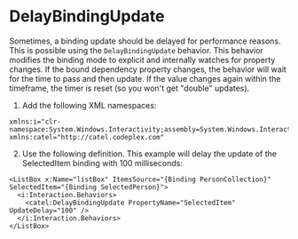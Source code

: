# DelayBindingUpdate

Sometimes, a binding update should be delayed for performance reasons. This is possible using the `DelayBindingUpdate` behavior. This behavior modifies the binding mode to explicit and internally watches for property changes. If the bound dependency property changes, the behavior will wait for the time to pass and then update. If the value changes again within the timeframe, the timer is reset (so you won't get "double" updates).

1) Add the following XML namespaces:

```
xmlns:i="clr-namespace:System.Windows.Interactivity;assembly=System.Windows.Interactivity"
xmlns:catel="http://catel.codeplex.com"
```

2) Use the following definition. This example will delay the update of the SelectedItem binding with 100 milliseconds:

```
<ListBox x:Name="listBox" ItemsSource="{Binding PersonCollection}" SelectedItem="{Binding SelectedPerson}">
  <i:Interaction.Behaviors>
    <catel:DelayBindingUpdate PropertyName="SelectedItem" UpdateDelay="100" />
  </i:Interaction.Behaviors>
</ListBox>
```
